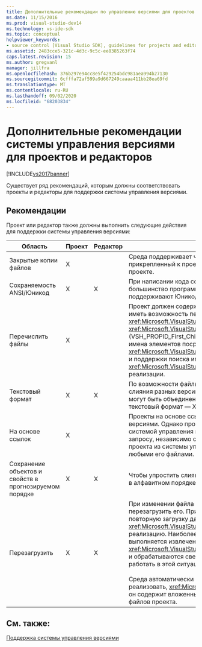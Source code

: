 ```yaml
---
title: Дополнительные рекомендации по управлению версиями для проектов и редакторов | Документация Майкрософт
ms.date: 11/15/2016
ms.prod: visual-studio-dev14
ms.technology: vs-ide-sdk
ms.topic: conceptual
helpviewer_keywords:
- source control [Visual Studio SDK], guidelines for projects and editors
ms.assetid: 2483cce5-321c-4d3c-9c5c-ee8385263f74
caps.latest.revision: 15
ms.author: gregvanl
manager: jillfra
ms.openlocfilehash: 376b297e94cc8e5f429254bdc981aea994b27130
ms.sourcegitcommit: 6cfffa72af599a9d667249caaaa411bb28ea69fd
ms.translationtype: MT
ms.contentlocale: ru-RU
ms.lasthandoff: 09/02/2020
ms.locfileid: "68203834"
---
```

# <a name="additional-source-control-guidelines-for-projects-and-editors"></a>Дополнительные рекомендации системы управления версиями для проектов и редакторов
[!INCLUDE[vs2017banner](../../includes/vs2017banner.md)]

Существует ряд рекомендаций, которым должны соответствовать проекты и редакторы для поддержки системы управления версиями.  
  
## <a name="guidelines"></a>Рекомендации  
 Проект или редактор также должны выполнить следующие действия для поддержки системы управления версиями:  
  
|Область|Проект|Редактор|Сведения|  
|----------|-------------|------------|-------------|  
|Закрытые копии файлов|X||Среда поддерживает частные копии файлов. То есть каждый пользователь, прикрепленный к проекту, имеет собственную закрытую копию файлов в этом проекте.|  
|Сохраняемость ANSI/Юникод|X|X|При написании кода сохраняемости сохранять файлы в форме ANSI, так как большинство программ управления версиями в настоящее время не поддерживают Юникод.|  
|Перечислить файлы|X||Проект должен содержать конкретный список всех файлов внутри него и должен иметь возможность перечислить список файлов с помощью <xref:Microsoft.VisualStudio.Shell.Interop.IVsSccProject2> или <xref:Microsoft.VisualStudio.Shell.Interop.IVsHierarchy.GetProperty%2A> (VSH_PROPID_First_Child/Next_Sibling). Проект также должен предоставлять имена элементов посредством его <xref:Microsoft.VisualStudio.Shell.Interop.IVsProject.GetMkDocument%2A> реализации и поддержки поиска имен (включая специальные файлы) с помощью его <xref:Microsoft.VisualStudio.Shell.Interop.IVsProject.IsDocumentInProject%2A> реализации.|  
|Текстовый формат|X|X|По возможности файлы должны быть в текстовом формате для поддержки слияния разных версий. Файлы, которые не находятся в текстовом формате, не могут быть объединены с другими версиями файла позже. Предпочтительный текстовый формат — XML.|  
|На основе ссылок|X||Проекты на основе ссылок легко поддерживаются в системе управления версиями. Однако проекты на основе каталогов также поддерживаются системой управления версиями, если проект может создать список файлов по запросу, независимо от того, существуют ли эти файлы на диске. При открытии проекта из системы управления версиями файл проекта сначала выдается перед любыми его файлами.|  
|Сохранение объектов и свойств в прогнозируемом порядке|X|X|Чтобы упростить слияние, сохраните файлы в определенном порядке, например в алфавитном порядке.|  
|Перезагрузить|X|X|При изменении файла на диске редактор должен иметь возможность перезагрузить его. При участии в системе управления версиями среда выполнит повторную загрузку данных, вызвав <xref:Microsoft.VisualStudio.Shell.Interop.IVsPersistDocData2.ReloadDocData%2A> реализацию. Наиболее сложная повторная загрузка происходит, когда выполняется извлечение, когда вызывается Ивскуередиткуерисаве:: <xref:Microsoft.VisualStudio.Shell.Interop.IVsQueryEditQuerySave2.QueryEditFiles%2A> и обрабатываются сведения. Однако код перезагрузки должен быть способен работать в этой ситуации.<br /><br /> Среда автоматически перезагружает файлы проекта. Однако проект должен реализовать, <xref:Microsoft.VisualStudio.Shell.Interop.IVsPersistHierarchyItem2> если он содержит вложенные иерархии для поддержки перезагрузки вложенных файлов проекта.|  
  
## <a name="see-also"></a>См. также:  
 [Поддержка системы управления версиями](../../extensibility/internals/supporting-source-control.md)
